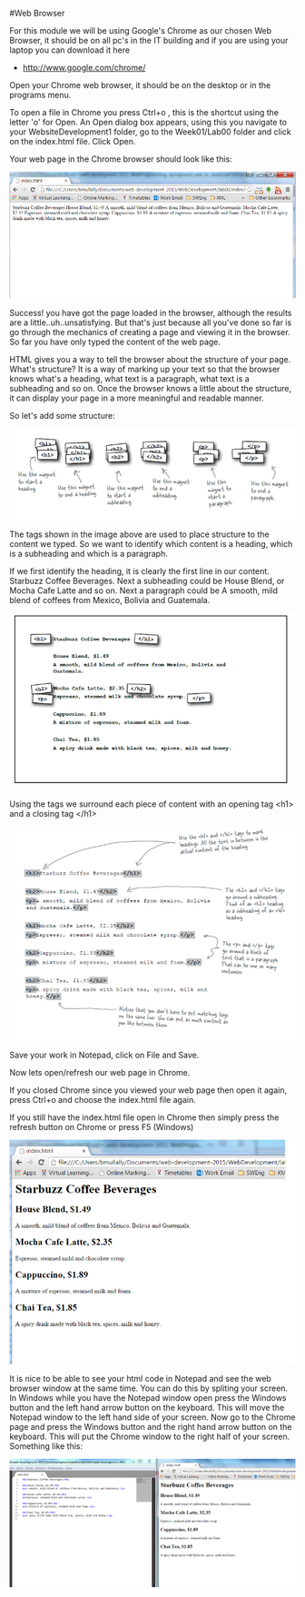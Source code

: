 #Web Browser

For this module we will be using Google's Chrome as our chosen Web Browser, it should be on all pc's in the IT building and if you are using your laptop you can download it here

- <http://www.google.com/chrome/>

Open your Chrome web browser, it should be on the desktop or in the programs menu.

To open a file in Chrome you press Ctrl+o , this is the shortcut using the letter 'o' for Open. 
An Open dialog box appears, using this you navigate to your WebsiteDevelopment1 folder, go to the Week01/Lab00 folder and click on the index.html file. Click Open.

Your web page in the Chrome browser should look like this:

![](./img/17.png)

Success! you have got the page loaded in the browser, although the results are a little..uh..unsatisfying. But that's just because all you've done so far is go through the mechanics of creating a page and viewing it in the browser. So far you have only typed the content of the web page.

HTML gives you a way to tell the browser about the structure of your page. What's structure? It is a way of marking up your text so that the browser knows what's a heading, what text is a paragraph, what text is a subheading and so on. Once the browser knows a little about the structure, it can display your page in a more meaningful and readable manner.

So let's add some structure:

![](./img/18.png)

The tags shown in the image above are used to place structure to the content we typed. So we want to identify which content is a heading, which is a subheading and which is a paragraph.

If we first identify the heading, it is clearly the first line in our content. Starbuzz Coffee Beverages.
Next a subheading could be House Blend, or Mocha Cafe Latte and so on.
Next a paragraph could be A smooth, mild blend of coffees from Mexico, Bolivia and Guatemala.

![](./img/19.png)

Using the tags we surround each piece of content with an opening tag \<h1\> and a closing tag \</h1\>

![](./img/20.png)


Save your work in Notepad, click on File and Save.

Now lets open/refresh our web page in Chrome.

If you closed Chrome since you viewed your web page then open it again, press Ctrl+o and choose the index.html file again.

If you still have the index.html file open in Chrome then simply press the refresh button on Chrome or press F5 (Windows)

![](./img/21.png)

It is nice to be able to see your html code in Notepad and see the web browser window at the same time. You can do this by spliting your screen. In Windows while you have the Notepad window open press the Windows button and the left hand arrow button on the keyboard. This will move the Notepad window to the left hand side of your screen. Now go to the Chrome page and press the Windows button and the right hand arrow button on the keyboard. This will put the Chrome window to the right half of your screen. Something like this:

![](./img/22.png)

